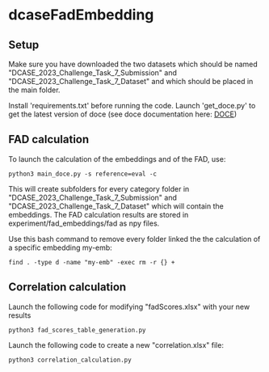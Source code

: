 # dcaseFadEmbedding

## Setup

Make sure you have downloaded the two datasets which should be named "DCASE_2023_Challenge_Task_7_Submission" and "DCASE_2023_Challenge_Task_7_Dataset" and which should be placed in the main folder. 

Install 'requirements.txt' before running the code.
Launch 'get_doce.py' to get the latest version of doce (see doce documentation here: [DOCE](https://doce.readthedocs.io/en/latest/))

## FAD calculation

To launch the calculation of the embeddings and of the FAD, use:

```
python3 main_doce.py -s reference=eval -c
```

This will create subfolders for every category folder in "DCASE_2023_Challenge_Task_7_Submission" and "DCASE_2023_Challenge_Task_7_Dataset" which will contain the embeddings. The FAD calculation results are stored in experiment/fad_embeddings/fad as npy files.

Use this bash command to remove every folder linked the the calculation of a specific embedding my-emb:

```
find . -type d -name "my-emb" -exec rm -r {} +
```

## Correlation calculation

Launch the following code for modifying "fadScores.xlsx" with your new results

```
python3 fad_scores_table_generation.py
```

Launch the following code to create a new "correlation.xlsx" file:

```
python3 correlation_calculation.py
```